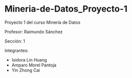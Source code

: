 # Mineria-de-Datos_Proyecto-1
Proyecto 1 del curso Minería de Datos

Profesor: Raimundo Sánchez

Sección: 1

Integrantes: 
- Isidora Lin Huang
- Amparo Morel Pantoja
- Yin Zhong Cai
